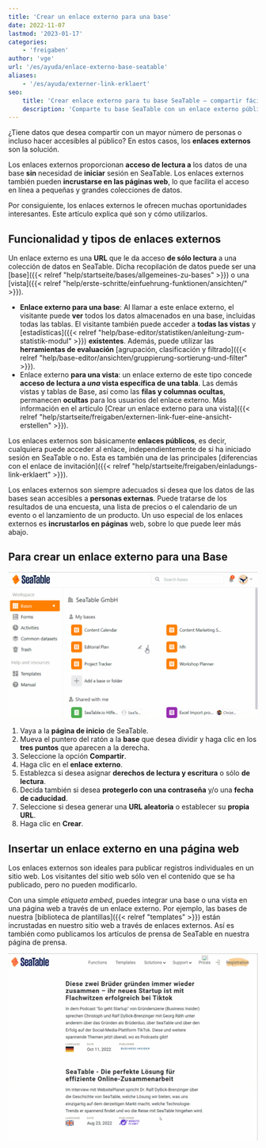```yaml
---
title: 'Crear un enlace externo para una base'
date: 2022-11-07
lastmod: '2023-01-17'
categories:
    - 'freigaben'
author: 'vge'
url: '/es/ayuda/enlace-externo-base-seatable'
aliases:
    - '/es/ayuda/externer-link-erklaert'
seo:
    title: 'Crear enlace externo para tu base SeaTable – compartir fácil'
    description: 'Comparte tu base SeaTable con un enlace externo público. Controla el acceso, protección y aprende a incrustar la vista en tu web rápidamente.'
---
```


¿Tiene datos que desea compartir con un mayor número de personas o incluso hacer accesibles al público? En estos casos, los **enlaces externos** son la solución.

Los enlaces externos proporcionan **acceso de lectura a** los datos de una base **sin** necesidad de **iniciar** sesión en SeaTable. Los enlaces externos también pueden **incrustarse en las páginas web**, lo que facilita el acceso en línea a pequeñas y grandes colecciones de datos.

Por consiguiente, los enlaces externos le ofrecen muchas oportunidades interesantes. Este artículo explica qué son y cómo utilizarlos.

## Funcionalidad y tipos de enlaces externos

Un enlace externo es una **URL** que le da acceso **de sólo lectura** a una colección de datos en SeaTable. Dicha recopilación de datos puede ser una [base]({{< relref "help/startseite/bases/allgemeines-zu-bases" >}}) o una [vista]({{< relref "help/erste-schritte/einfuehrung-funktionen/ansichten/" >}}).

- **Enlace externo para una base**: Al llamar a este enlace externo, el visitante puede **ver** todos los datos almacenados en una base, incluidas todas las tablas. El visitante también puede acceder a **todas las vistas** y [estadísticas]({{< relref "help/base-editor/statistiken/anleitung-zum-statistik-modul" >}}) **existentes**. Además, puede utilizar las **herramientas de evaluación** [agrupación, clasificación y filtrado]({{< relref "help/base-editor/ansichten/gruppierung-sortierung-und-filter" >}}).
- Enlace externo **para una vista**: un enlace externo de este tipo concede **acceso de lectura a _una_ vista específica de una tabla**. Las demás vistas y tablas de Base, así como las **filas y columnas ocultas**, permanecen **ocultas** para los usuarios del enlace externo. Más información en el artículo [Crear un enlace externo para una vista]({{< relref "help/startseite/freigaben/externen-link-fuer-eine-ansicht-erstellen" >}}).

Los enlaces externos son básicamente **enlaces públicos**, es decir, cualquiera puede acceder al enlace, independientemente de si ha iniciado sesión en SeaTable o no. Esta es también una de las principales [diferencias con el enlace de invitación]({{< relref "help/startseite/freigaben/einladungs-link-erklaert" >}}).

Los enlaces externos son siempre adecuados si desea que los datos de las bases sean accesibles a **personas externas**. Puede tratarse de los resultados de una encuesta, una lista de precios o el calendario de un evento o el lanzamiento de un producto. Un uso especial de los enlaces externos es **incrustarlos en páginas** web, sobre lo que puede leer más abajo.

## Para crear un enlace externo para una Base

![Enlace externo explicado](images/Externer-Link-erklaert.gif)

1. Vaya a la **página de inicio** de SeaTable.
2. Mueva el puntero del ratón a la **base** que desea dividir y haga clic en los **tres puntos** que aparecen a la derecha.
3. Seleccione la opción **Compartir**.
4. Haga clic en el **enlace externo**.
5. Establezca si desea asignar **derechos de lectura y escritura** o sólo **de lectura**.
6. Decida también si desea **protegerlo con una contraseña** y/o una **fecha de caducidad**.
7. Seleccione si desea generar una **URL aleatoria** o establecer su **propia URL**.
8. Haga clic en **Crear**.

## Insertar un enlace externo en una página web

Los enlaces externos son ideales para publicar registros individuales en un sitio web. Los visitantes del sitio web sólo ven el contenido que se ha publicado, pero no pueden modificarlo.

Con una simple _etiqueta embed_, puedes integrar una base o una vista en una página web a través de un enlace externo. Por ejemplo, las bases de nuestra [biblioteca de plantillas]({{< relref "templates" >}}) están incrustadas en nuestro sitio web a través de enlaces externos. Así es también como publicamos los artículos de prensa de SeaTable en nuestra página de prensa.

![Insertar un enlace externo en una página web](images/externer-link-in-webseite.gif)
